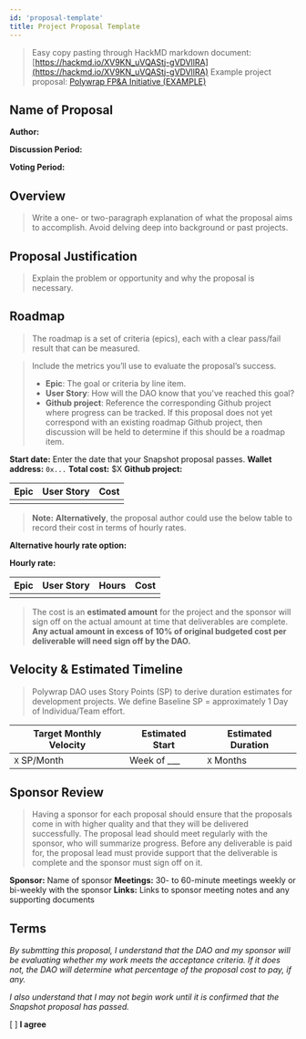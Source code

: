 ```yaml
---
id: 'proposal-template'
title: Project Proposal Template
---
```


> Easy copy pasting through HackMD markdown document: [https://hackmd.io/XV9KN_uVQAStj-gVDVllRA](https://hackmd.io/XV9KN_uVQAStj-gVDVllRA)
> Example project proposal: [Polywrap FP&A Initiative (EXAMPLE)](https://hackmd.io/@pw-personal/Hkyc0Dngq)

## Name of Proposal

**Author:**

**Discussion Period:**

**Voting Period:**

## Overview

> Write a one- or two-paragraph explanation of what the proposal aims to accomplish. Avoid delving deep into background or past projects.

## Proposal Justification

> Explain the problem or opportunity and why the proposal is necessary.

## Roadmap

> The roadmap is a set of criteria (epics), each with a clear pass/fail result that can be measured.

> Include the metrics you’ll use to evaluate the proposal’s success.
>
> - **Epic**: The goal or criteria by line item.
> - **User Story**: How will the DAO know that you've reached this goal?
> - **Github project**: Reference the corresponding Github project where progress can be tracked. If this proposal does not yet correspond with an existing roadmap Github project, then discussion will be held to determine if this should be a roadmap item.

**Start date:** Enter the date that your Snapshot proposal passes.
**Wallet address:** `0x...`
**Total cost:** $X
**Github project:**

| Epic | User Story | Cost |
| ---- | ---------- | ---- |
|      |            |      |

> **Note:** **Alternatively**, the proposal author could use the below table to record their cost in terms of hourly rates.

**Alternative hourly rate option:**

**Hourly rate:**

| Epic | User Story | Hours | Cost |
| ---- | ---------- | ----- | ---- |
|      |            |       |      |

> The cost is an **estimated amount** for the project and the sponsor will sign off on the actual amount at time that deliverables are complete. **Any actual amount in excess of 10% of original budgeted cost per deliverable will need sign off by the DAO.**

## Velocity & Estimated Timeline

> Polywrap DAO uses Story Points (SP) to derive duration estimates for development projects. We define Baseline SP = approximately 1 Day of Individua/Team effort.

| Target Monthly Velocity | Estimated Start | Estimated Duration |
| ----------------------- | --------------- | ------------------ |
| `X` SP/Month            | Week of \_\_\_  | `X` Months         |

## Sponsor Review

> Having a sponsor for each proposal should ensure that the proposals come in with higher quality and that they will be delivered successfully. The proposal lead should meet regularly with the sponsor, who will summarize progress.
> Before any deliverable is paid for, the proposal lead must provide support that the deliverable is complete and the sponsor must sign off on it.

**Sponsor:** Name of sponsor
**Meetings:** 30- to 60-minute meetings weekly or bi-weekly with the sponsor
**Links:** Links to sponsor meeting notes and any supporting documents

## Terms

_By submtting this proposal, I understand that the DAO and my sponsor will be evaluating whether my work meets the acceptance criteria. If it does not, the DAO will determine what percentage of the proposal cost to pay, if any._

_I also understand that I may not begin work until it is confirmed that the Snapshot proposal has passed._

[ ] **I agree**
